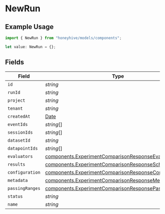 # NewRun

## Example Usage

```typescript
import { NewRun } from "honeyhive/models/components";

let value: NewRun = {};
```

## Fields

| Field                                                                                                                          | Type                                                                                                                           | Required                                                                                                                       | Description                                                                                                                    |
| ------------------------------------------------------------------------------------------------------------------------------ | ------------------------------------------------------------------------------------------------------------------------------ | ------------------------------------------------------------------------------------------------------------------------------ | ------------------------------------------------------------------------------------------------------------------------------ |
| `id`                                                                                                                           | *string*                                                                                                                       | :heavy_minus_sign:                                                                                                             | N/A                                                                                                                            |
| `runId`                                                                                                                        | *string*                                                                                                                       | :heavy_minus_sign:                                                                                                             | N/A                                                                                                                            |
| `project`                                                                                                                      | *string*                                                                                                                       | :heavy_minus_sign:                                                                                                             | N/A                                                                                                                            |
| `tenant`                                                                                                                       | *string*                                                                                                                       | :heavy_minus_sign:                                                                                                             | N/A                                                                                                                            |
| `createdAt`                                                                                                                    | [Date](https://developer.mozilla.org/en-US/docs/Web/JavaScript/Reference/Global_Objects/Date)                                  | :heavy_minus_sign:                                                                                                             | N/A                                                                                                                            |
| `eventIds`                                                                                                                     | *string*[]                                                                                                                     | :heavy_minus_sign:                                                                                                             | N/A                                                                                                                            |
| `sessionIds`                                                                                                                   | *string*[]                                                                                                                     | :heavy_minus_sign:                                                                                                             | N/A                                                                                                                            |
| `datasetId`                                                                                                                    | *string*                                                                                                                       | :heavy_minus_sign:                                                                                                             | N/A                                                                                                                            |
| `datapointIds`                                                                                                                 | *string*[]                                                                                                                     | :heavy_minus_sign:                                                                                                             | N/A                                                                                                                            |
| `evaluators`                                                                                                                   | [components.ExperimentComparisonResponseEvaluators](../../models/components/experimentcomparisonresponseevaluators.md)[]       | :heavy_minus_sign:                                                                                                             | N/A                                                                                                                            |
| `results`                                                                                                                      | [components.ExperimentComparisonResponseSchemasResults](../../models/components/experimentcomparisonresponseschemasresults.md) | :heavy_minus_sign:                                                                                                             | N/A                                                                                                                            |
| `configuration`                                                                                                                | [components.ExperimentComparisonResponseConfiguration](../../models/components/experimentcomparisonresponseconfiguration.md)   | :heavy_minus_sign:                                                                                                             | N/A                                                                                                                            |
| `metadata`                                                                                                                     | [components.ExperimentComparisonResponseMetadata](../../models/components/experimentcomparisonresponsemetadata.md)             | :heavy_minus_sign:                                                                                                             | N/A                                                                                                                            |
| `passingRanges`                                                                                                                | [components.ExperimentComparisonResponsePassingRanges](../../models/components/experimentcomparisonresponsepassingranges.md)   | :heavy_minus_sign:                                                                                                             | N/A                                                                                                                            |
| `status`                                                                                                                       | *string*                                                                                                                       | :heavy_minus_sign:                                                                                                             | N/A                                                                                                                            |
| `name`                                                                                                                         | *string*                                                                                                                       | :heavy_minus_sign:                                                                                                             | N/A                                                                                                                            |